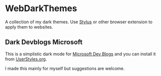# WebDarkThemes
A collection of my dark themes. Use [Stylus](https://github.com/openstyles/stylus) or other browser extension to apply them to websites.

## Dark Devblogs Microsoft

This is a simplistic dark mode for [Microsoft Dev Blogs](https://devblogs.microsoft.com/) and you can install it from [UserStyles.org](https://userstyles.org/styles/180891/dark-devblogs-microsoft).

I made this mainly for myself but suggestions are welcome.
